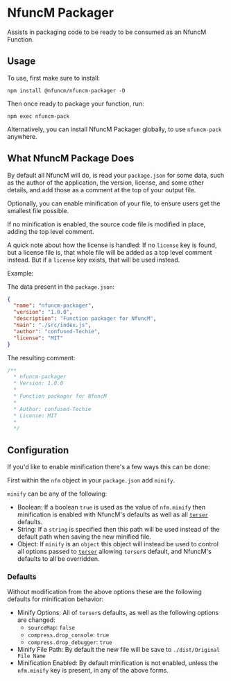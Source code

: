 # NfuncM Packager

Assists in packaging code to be ready to be consumed as an NfuncM Function.

## Usage

To use, first make sure to install:

```shell
npm install @nfuncm/nfuncm-packager -D
```

Then once ready to package your function, run:

```shell
npm exec nfuncm-pack
```

Alternatively, you can install NfuncM Packager globally, to use `nfuncm-pack` anywhere.

## What NfuncM Package Does

By default all NfuncM will do, is read your `package.json` for some data, such as the author of the application, the version, license, and some other details, and add those as a comment at the top of your output file.

Optionally, you can enable minification of your file, to ensure users get the smallest file possible.

If no minification is enabled, the source code file is modified in place, adding the top level comment.

A quick note about how the license is handled:
If no `license` key is found, but a license file is, that whole file will be added as a top level comment instead.
But if a `license` key exists, that will be used instead.

Example:

The data present in the `package.json`:

```json
{
  "name": "nfuncm-packager",
  "version": "1.0.0",
  "description": "Function packager for NfuncM",
  "main": "./src/index.js",
  "author": "confused-Techie",
  "license": "MIT"
}
```

The resulting comment:

```javascript
/**
  * nfuncm-packager
  * Version: 1.0.0
  *
  * Function packager for NfuncM
  *
  * Author: confused-Techie
  * License: MIT
  *
  */
```

## Configuration

If you'd like to enable minification there's a few ways this can be done:

First within the `nfm` object in your `package.json` add `minify`.

`minify` can be any of the following:

* Boolean: If a boolean `true` is used as the value of `nfm.minify` then minification is enabled with NfuncM's defaults as well as all [`terser`](https://github.com/terser/terser) defaults.
* String: If a `string` is specified then this path will be used instead of the default path when saving the new minified file.
* Object: If `minify` is an `object` this object will instead be used to control all options passed to [`terser`](https://github.com/terser/terser) allowing `terser`s default, and NfuncM's defaults to all be overridden.

### Defaults

Without modification from the above options these are the following defaults for minification behavior:

* Minify Options: All of `terser`s defaults, as well as the following options are changed:
    - `sourceMap`: `false`
    - `compress.drop_console`: `true`
    - `compress.drop_debugger`: `true`
* Minify File Path: By default the new file will be save to `./dist/Original File Name`
* Minification Enabled: By default minification is not enabled, unless the `nfm.minify` key is present, in any of the above forms.
